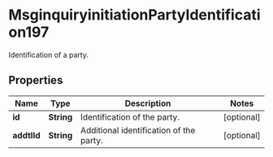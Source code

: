 

# MsginquiryinitiationPartyIdentification197

Identification of a party.
## Properties

Name | Type | Description | Notes
------------ | ------------- | ------------- | -------------
**id** | **String** | Identification of the party. |  [optional]
**addtlId** | **String** | Additional identification of the party. |  [optional]



